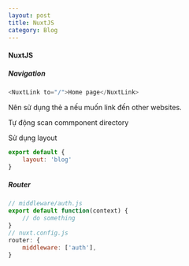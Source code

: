 ```yaml
---
layout: post
title: NuxtJS
category: Blog
---
```

#### NuxtJS

##### Navigation

```js
<NuxtLink to="/">Home page</NuxtLink>
```

Nên sử dụng thẻ a nếu muốn link đến other websites.

Tự động scan commponent directory

Sử dụng layout

```js
export default {
    layout: 'blog'
}
```

##### Router

```js
// middleware/auth.js
export default function(context) {
    // do something
}
// nuxt.config.js
router: {
    middleware: ['auth'],
}
```
